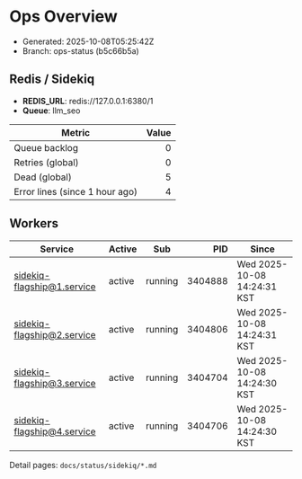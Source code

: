 # Ops Overview

- Generated: 2025-10-08T05:25:42Z
- Branch: ops-status (b5c66b5a)

## Redis / Sidekiq
- **REDIS_URL**: redis://127.0.0.1:6380/1
- **Queue**: llm_seo

| Metric | Value |
|---|---:|
| Queue backlog | 0 |
| Retries (global) | 0 |
| Dead (global) | 5 |
| Error lines (since 1 hour ago) | 4 |

## Workers
| Service | Active | Sub | PID | Since |
|---|---|---|---:|---|
| sidekiq-flagship@1.service | active | running | 3404888 | Wed 2025-10-08 14:24:31 KST |
| sidekiq-flagship@2.service | active | running | 3404806 | Wed 2025-10-08 14:24:31 KST |
| sidekiq-flagship@3.service | active | running | 3404704 | Wed 2025-10-08 14:24:30 KST |
| sidekiq-flagship@4.service | active | running | 3404706 | Wed 2025-10-08 14:24:30 KST |

Detail pages: `docs/status/sidekiq/*.md`
